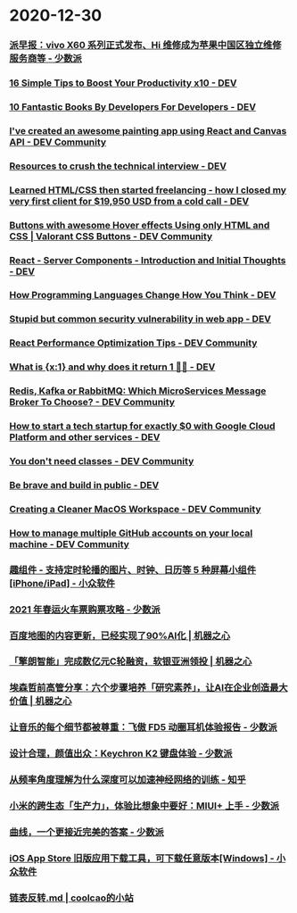 
# 2020-12-30

### [派早报：vivo X60 系列正式发布、Hi 维修成为苹果中国区独立维修服务商等 - 少数派](https://sspai.com/post/64299)

### [16 Simple Tips to Boost Your Productivity x10 - DEV](https://dev.to/mcsee/16-simple-tips-to-boost-your-productivity-x10-1bf3)

### [10 Fantastic Books By Developers For Developers - DEV](https://dev.to/simonholdorf/10-fantastic-books-by-developers-for-developers-3hgc)

### [I've created an awesome painting app using React and Canvas API - DEV Community](https://dev.to/adrianbdesigns/i-ve-created-an-awesome-painting-app-using-react-and-canvas-api-47o9)

### [Resources to crush the technical interview - DEV](https://dev.to/denicmarko/resources-to-crush-the-technical-interview-1fc4)

### [Learned HTML/CSS then started freelancing - how I closed my very first client for $19,950 USD from a cold call - DEV](https://dev.to/coder_sales/learned-html-css-then-started-freelancing-how-i-closed-my-very-first-client-for-19-950-usd-from-a-cold-call-3701)

### [Buttons with awesome Hover effects Using only HTML and CSS | Valorant CSS Buttons - DEV Community](https://dev.to/lampewebdev/buttons-with-awesome-hover-effects-using-only-html-and-css-valorant-css-buttons-4icf)

### [React - Server Components - Introduction and Initial Thoughts - DEV](https://dev.to/sidthesloth92/react-server-components-initial-thoughts-3lml)

### [How Programming Languages Change How You Think - DEV](https://dev.to/integerman/how-programming-languages-change-how-you-think-ok1)

### [Stupid but common security vulnerability in web app  - DEV](https://dev.to/franzwong/stupid-but-common-security-vulnerability-in-web-app-24fd)

### [React Performance Optimization Tips - DEV Community](https://dev.to/harshdand/react-performance-optimization-tips-4238)

### [What is {x:1} and why does it return 1 🤷‍♂️  - DEV](https://dev.to/h43z/what-is-x-1-and-why-does-it-return-1-lbj)

### [Redis, Kafka or RabbitMQ: Which MicroServices Message Broker To Choose? - DEV Community](https://dev.to/assyahid/redis-kafka-or-rabbitmq-which-microservices-message-broker-to-choose-55k8)

### [How to start a tech startup for exactly $0 with Google Cloud Platform and other services - DEV](https://dev.to/geshan/how-to-start-a-tech-startup-for-exactly-0-with-google-cloud-platform-and-other-services-4i4d)

### [You don't need classes - DEV Community](https://dev.to/lukeshiru/you-don-t-need-classes-jk4)

### [Be brave and build in public - DEV](https://dev.to/victoria/be-brave-and-build-in-public-5afg)

### [Creating a Cleaner MacOS Workspace - DEV Community](https://dev.to/m4cs/creating-a-cleaner-macos-workspace-2e35)

### [How to manage multiple GitHub accounts on your local machine - DEV Community](https://dev.to/codetraveling/how-to-manage-multiple-github-accounts-on-your-local-machine-3gj0)

### [趣组件 - 支持定时轮播的图片、时钟、日历等 5 种屏幕小组件[iPhone/iPad] - 小众软件](https://www.appinn.com/qu-zu-jian-for-ios/)

### [2021 年春运火车票购票攻略 - 少数派](https://sspai.com/post/64285)

### [百度地图的内容更新，已经实现了90%AI化 | 机器之心](https://www.jiqizhixin.com/articles/2020-12-30-3)

### [「擎朗智能」完成数亿元C轮融资，软银亚洲领投 | 机器之心](https://www.jiqizhixin.com/articles/2020-12-30-2)

### [埃森哲前高管分享：六个步骤培养「研究素养」，让AI在企业创造最大价值 | 机器之心](https://www.jiqizhixin.com/articles/2020-12-30)

### [让音乐的每个细节都被尊重：飞傲 FD5 动圈耳机体验报告 - 少数派](https://sspai.com/post/64288)

### [设计合理，颜值出众：Keychron K2 键盘体验 - 少数派](https://sspai.com/post/64280)

### [从频率角度理解为什么深度可以加速神经网络的训练 - 知乎](https://zhuanlan.zhihu.com/p/340646831)

### [小米的跨生态「生产力」，体验比想象中要好：MIUI+ 上手 - 少数派](https://sspai.com/post/64310)

### [曲线，一个更接近完美的答案 - 少数派](https://sspai.com/post/64308)

### [iOS App Store 旧版应用下载工具，可下载任意版本[Windows] - 小众软件](https://www.appinn.com/app-history-version-download-from-app-store/)

### [ 链表反转.md | coolcao的小站 ](http://coolcao.com/2020/12/30/reverse-link-list/)